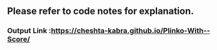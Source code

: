 

## Please refer to code notes for explanation.

### Output Link :https://cheshta-kabra.github.io/Plinko-With--Score/
